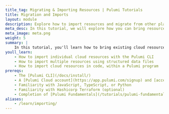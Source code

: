 ```yaml
---
title_tag: Migrating & Importing Resources | Pulumi Tutorials
title: Migration and Imports
layout: module
description: Explore how to import resources and migrate from other platforms to Pulumi.
meta_desc: In this tutorial, we will explore how you can bring resources created by other tools like CDK or Terraform into Pulumi.
meta_image: meta.png
weight: 5
summary: |
    In this tutorial, you'll learn how to bring existing cloud resources created outside of Pulumi (whether created by hand or with other tools such as AWS CDK or Hashicorp Terraform) into Pulumi to manage them going forward.
youll_learn:
    - How to import individual cloud resources with the Pulumi CLI
    - How to import multiple resources using structured data files
    - How to import cloud resources in code, within a Pulumi program
prereqs:
    - The [Pulumi CLI](/docs/install/)
    - A [Pulumi Cloud account](https://app.pulumi.com/signup) and [access token](/docs/pulumi-cloud/accounts#access-tokens)
    - Familiarity with JavaScript, TypeScript, or Python
    - Familiarity with Hashicorp Terraform (optional)
    - Completion of [Pulumi Fundamentals](/tutorials/pulumi-fundamentals/) and [Building with Pulumi](/tutorials/pulumi-fundamentals/) or practical experience
aliases:
    - /learn/importing/
---
```

